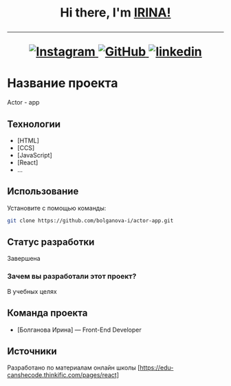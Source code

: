 <h1 align="center">Hi there, I'm <a href="#" target="_blank">IRINA!</a>
<hr>
<a href="https://www.instagram.com/bolganova_irina?igsh=MTJlZ2ptMXlldWk5cw%3D%3D&utm_source=qr" target="_blank">
    <img src="https://img.shields.io/badge/instagram-219C90" alt="Instagram"/>
  </a>
  <a href="https://github.com/bolganova-i" target="_blank">
    <img src="https://img.shields.io/badge/GitHub-219C90" alt="GitHub"/>
  </a>
  <a href="#" target="_blank">
    <img src="https://img.shields.io/badge/linkedin-219C90" alt="linkedin"/>
  </a>

# Название проекта
Actor - app

## Технологии
- [HTML]
- [CCS]
- [JavaScript]
- [React]
- ...

## Использование
Установите с помощью команды:
```sh
git clone https://github.com/bolganova-i/actor-app.git
```
## Статус разработки
Завершена 

### Зачем вы разработали этот проект?
В учебных целях

## Команда проекта
- [Болганова Ирина] — Front-End Developer 

## Источники
Разработано по материалам онлайн школы [https://edu-canshecode.thinkific.com/pages/react]
